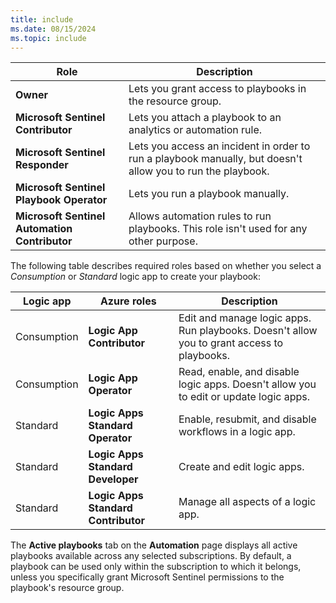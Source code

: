 ```yaml
---
title: include
ms.date: 08/15/2024
ms.topic: include
---
```


<!-- docutune:disable -->

| Role | Description  |
|------|--------------|
| **Owner** | Lets you grant access to playbooks in the resource group. |
| **Microsoft Sentinel Contributor** |Lets you attach a playbook to an analytics or automation rule.      |
| **Microsoft Sentinel Responder** | Lets you access an incident in order to run a playbook manually, but doesn't allow you to run the playbook. |
| **Microsoft Sentinel Playbook Operator** | Lets you run a playbook manually. |
| **Microsoft Sentinel Automation Contributor** | Allows automation rules to run playbooks. This role isn't used for any other purpose. |

The following table describes required roles based on whether you select a *Consumption* or *Standard* logic app to create your playbook:

| Logic app | Azure roles | Description |
|-----------|-------------|-------------|
| Consumption | **Logic App Contributor** | Edit and manage logic apps. Run playbooks. Doesn't allow you to grant access to playbooks. |
| Consumption | **Logic App Operator** | Read, enable, and disable logic apps. Doesn't allow you to edit or update logic apps. |
| Standard | **Logic Apps Standard Operator** | Enable, resubmit, and disable workflows in a logic app. |
| Standard | **Logic Apps Standard Developer** | Create and edit logic apps. |
| Standard | **Logic Apps Standard Contributor** | Manage all aspects of a logic app. |

The **Active playbooks** tab on the **Automation** page displays all active playbooks available across any selected subscriptions. By default, a playbook can be used only within the subscription to which it belongs, unless you specifically grant Microsoft Sentinel permissions to the playbook's resource group.

